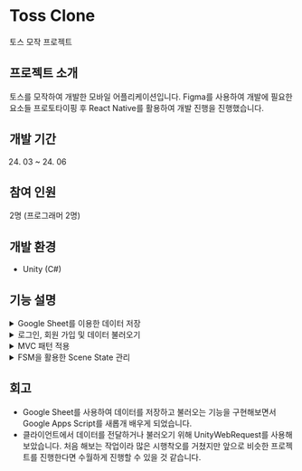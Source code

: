 # Toss Clone
토스 모작 프로젝트

## 프로젝트 소개
토스를 모작하여 개발한 모바일 어플리케이션입니다. Figma를 사용하여 개발에 필요한 요소들 프로토타이핑 후 React Native를 활용하여 개발 진행을 진행했습니다.


## 개발 기간
24. 03 ~ 24. 06

## 참여 인원
2명 (프로그래머 2명)

## 개발 환경
* Unity (C#)

## 기능 설명

<details>
	<summary>Google Sheet를 이용한 데이터 저장</summary>
    
   트리거 내용 넣기
   
</details>


<details>
	<summary>로그인, 회원 가입 및 데이터 불러오기</summary>
    
   내용을 적어주세요.
   
</details>



<details>
	<summary>MVC 패턴 적용</summary>
    
   내용을 적어주세요.
   
</details>


<details>
	<summary>FSM을 활용한 Scene State 관리</summary>
    
   내용을 적어주세요.
   
</details>

## 회고

* Google Sheet를 사용하여 데이터를 저장하고 불러오는 기능을 구현해보면서 Google Apps Script를 새롭개 배우게 되었습니다.
* 클라이언트에서 데이터를 전달하거나 불러오기 위해 UnityWebRequest를 사용해보았습니다. 처음 해보는 작업이라 많은 시행착오를 거쳤지만 앞으로 비슷한 프로젝트를 진행한다면 수월하게 진행할 수 있을 것 같습니다.
